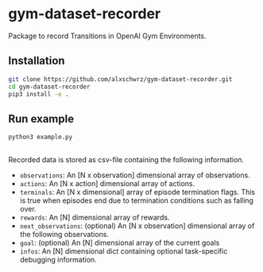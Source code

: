 # gym-dataset-recorder
Package to record Transitions in OpenAI Gym Environments.

## Installation
```bash
git clone https://github.com/alxschwrz/gym-dataset-recorder.git
cd gym-dataset-recorder
pip3 install -e .
```
## Run example
```
python3 example.py
```
##
Recorded data is stored as csv-file containing the following information. 
- `observations`: An [N x observation] dimensional array of observations.
- `actions`: An [N x action] dimensional array of actions.
- `terminals`: An [N x dimensional] array of episode termination flags. This is true when episodes end due to termination conditions such as falling over.
- `rewards`: An [N] dimensional array of rewards.
- `next_observations`: (optional) An [N x observation] dimensional array of the following observations.
- `goal`: (optional) An [N] dimensional array of the current goals
- `infos`: An [N] dimensional dict containing optional task-specific debugging information.
